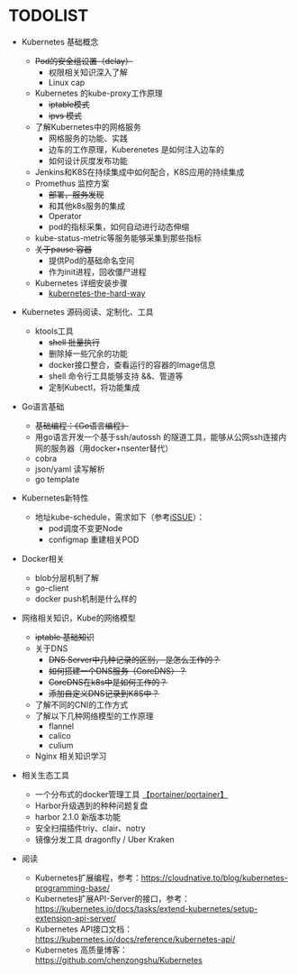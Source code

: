 # TODOLIST


- Kubernetes 基础概念
    - ~~Pod的安全组设置（delay）~~
        - 权限相关知识深入了解
        - Linux cap
    - Kubernetes 的kube-proxy工作原理
        - ~~iptable模式~~
        - ~~ipvs 模式~~
    - 了解Kubernetes中的网格服务
        - 网格服务的功能、实践
        - 边车的工作原理，Kuberenetes 是如何注入边车的
        - 如何设计灰度发布功能
    - Jenkins和K8S在持续集成中如何配合，K8S应用的持续集成
    - Promethus 监控方案
        - ~~部署，服务发现~~
        - 和其他k8s服务的集成
        - Operator
        - pod的指标采集，如何自动进行动态伸缩
    - kube-status-metric等服务能够采集到那些指标
    - ~~关于pause 容器~~
        - 提供Pod的基础命名空间
        - 作为init进程，回收僵尸进程
    - Kubernetes 详细安装步骤
        - [kubernetes-the-hard-way](https://github.com/kelseyhightower/kubernetes-the-hard-way)
    
- Kubernetes 源码阅读、定制化、工具
    
    - ktools工具
        - ~~shell 批量执行~~
        - 删除掉一些冗余的功能
        - docker接口整合，查看运行的容器的Image信息
        - shell 命令行工具能够支持 &&、管道等
        - 定制Kubectl，将功能集成

- Go语言基础
    - ~~基础编程：《Go语言编程》~~
    - 用go语言开发一个基于ssh/autossh 的隧道工具，能够从公网ssh连接内网的服务器（用docker+nsenter替代）
    - cobra
    - json/yaml 读写解析
    - go template

- Kubernetes新特性 
    - 地址kube-schedule，需求如下（参考[iSSUE](https://github.com/kubernetes/kubernetes/issues/1574)）：
        - pod调度不变更Node
        - configmap 重建相关POD
    
- Docker相关
    - blob分层机制了解
    - go-client
    - docker push机制是什么样的
    
    
- 网络相关知识，Kube的网络模型  
    - ~~iptable 基础知识~~
    - 关于DNS
        - ~~DNS Server中几种记录的区别， 是怎么工作的？~~
        - ~~如何搭建一个DNS服务（CoreDNS）？~~
        - ~~CoreDNS在k8s中是如何工作的？~~
        - ~~添加自定义DNS记录到K8S中？~~
    - 了解不同的CNI的工作方式 
    - 了解以下几种网络模型的工作原理
        - flannel
        - calico
        - culium
    - Nginx 相关知识学习
    
    
- 相关生态工具
    - 一个分布式的docker管理工具 [【portainer/portainer】](https://github.com/portainer/portainer)
    - Harbor升级遇到的种种问题复盘
    - harbor 2.1.0 新版本功能
    - 安全扫描插件triy、clair、notry
    - 镜像分发工具 dragonfly / Uber Kraken
    

- 阅读
    - Kubernetes扩展编程，参考：https://cloudnative.to/blog/kubernetes-programming-base/
    - Kubernetes扩展API-Server的接口，参考：https://kubernetes.io/docs/tasks/extend-kubernetes/setup-extension-api-server/
    - Kubernetes API接口文档：https://kubernetes.io/docs/reference/kubernetes-api/
    - Kubernetes 高质量博客：https://github.com/chenzongshu/Kubernetes
    


    



